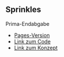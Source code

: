 ## Sprinkles
Prima-Endabgabe

- [Pages-Version](https://rina14.github.io/Prima_Sprinkles/)
- [Link zum Code]([link](https://github.com/Rina14/Prima_Sprinkles/tree/main/Sprinkles))
- [Link zum Konzept]([inks](https://github.com/Rina14/Prima_Sprinkles/blob/main/GameDesignDocument_Prima_Riem_Yasin.pdf))